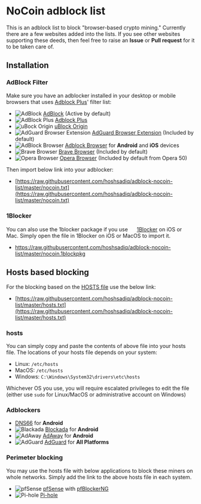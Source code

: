 # NoCoin adblock list
This is an adblock list to block "browser-based crypto mining."
Currently there are a few websites added into the lists. If you see other websites supporting these deeds, then feel free to raise an **Issue** or **Pull request** for it to be taken care of.

## Installation

### AdBlock Filter
Make sure you have an adblocker installed in your desktop or mobile browsers that uses [Adblock Plus](https://adblockplus.org/)' filter list:
* ![AdBlock](https://i.imgur.com/3KbyifF.png) [AdBlock](https://getadblock.com) (Active by default)
* ![AdBlock Plus](https://i.imgur.com/kPRCfhu.png) [Adblock Plus](https://adblockplus.org/)
* ![uBock Origin](https://i.imgur.com/PSFuzKb.png) [uBlock Origin](https://github.com/gorhill/uBlock)
* ![AdGuard Browser Extension](https://i.imgur.com/zmMHq2j.png) [AdGuard Browser Extension](https://adguard.com/en/adguard-browser-extension/overview.html) (Included by default)
* ![AdBlock Browser](https://i.imgur.com/6pkmjA0.png) [Adblock Browser](https://adblockbrowser.org/) for **Android** and **iOS** devices
* ![Brave Browser](https://user-images.githubusercontent.com/831718/32730079-e80c013c-c853-11e7-83b4-7443bc489581.png) [Brave Browser](https://www.brave.com) (Included by default)
* ![Opera Browser](https://i.imgur.com/bP0t9xc.png) [Opera Browser](https://www.opera.com) (Included by default from Opera 50)


Then import below link into your adblocker:
- [https://raw.githubusercontent.com/hoshsadiq/adblock-nocoin-list/master/nocoin.txt](https://raw.githubusercontent.com/hoshsadiq/adblock-nocoin-list/master/nocoin.txt)

### 1Blocker
You can also use the 1blocker package if you use <img src="https://1blocker.com/img/icon.png" width=16> [1Blocker](https://1blocker.com) on iOS or Mac.
Simply open the file in 1Blocker on iOS or MacOS to import it.
- https://raw.githubusercontent.com/hoshsadiq/adblock-nocoin-list/master/nocoin.1blockpkg

## Hosts based blocking
For the blocking based on the [HOSTS file](https://en.wikipedia.org/wiki/Hosts_(file)) use the below link:
- [https://raw.githubusercontent.com/hoshsadiq/adblock-nocoin-list/master/hosts.txt](https://raw.githubusercontent.com/hoshsadiq/adblock-nocoin-list/master/hosts.txt)

### hosts
You can simply copy and paste the contents of above file into your hosts file. The locations of your hosts file depends on your system:
- Linux: `/etc/hosts`
- MacOS: `/etc/hosts`
- Windows: `C:\Windows\System32\drivers\etc\hosts`

Whichever OS you use, you will require escalated privileges to edit the file (either use `sudo` for Linux/MacOS or administrative account on Windows)

### Adblockers
* [DNS66](https://github.com/julian-klode/dns66) for **Android**
* ![Blackada](https://i.imgur.com/XB1l9aG.png?1) [Blockada](http://blokada.org/) for **Android**
* ![AdAway](https://i.imgur.com/AdWsIxw.png) [AdAway](https://github.com/AdAway/AdAway) for **Android**
* ![AdGuard](https://i.imgur.com/zmMHq2j.png) [AdGuard](https://adguard.com) for **All Platforms**

### Perimeter blocking
You may use the hosts file with below applications to block these miners on whole networks. Simply add the link to the above hosts file in each system.

* ![pfSense](https://i.imgur.com/ElyO5Ie.png) [pfSense](https://www.pfsense.org/) with [pfBlockerNG](https://www.tecmint.com/install-configure-pfblockerng-dns-black-listing-in-pfsense/)
* ![Pi-hole](https://i.imgur.com/0mgKKma.png) [Pi-hole](https://pi-hole.net)
